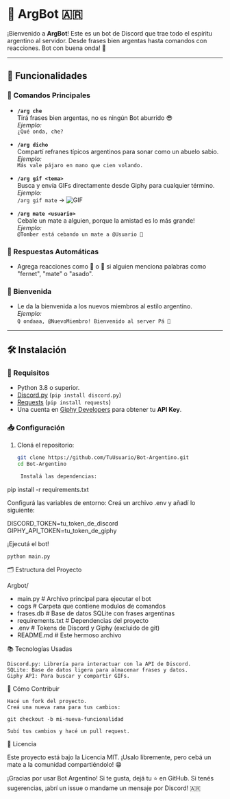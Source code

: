 # 🤖 ArgBot 🇦🇷

¡Bienvenido a **ArgBot**! Este es un bot de Discord que trae todo el espíritu argentino al servidor. Desde frases bien argentas hasta comandos con reacciones. Bot con buena onda! 🧉

---

## 🚀 Funcionalidades

### 📜 Comandos Principales
- **`/arg che`**  
  Tirá frases bien argentas, no es ningún Bot aburrido 😎  
  *Ejemplo:*  
  `¿Qué onda, che?`

- **`/arg dicho`**  
  Compartí refranes típicos argentinos para sonar como un abuelo sabio.  
  *Ejemplo:*  
  `Más vale pájaro en mano que cien volando.`

- **`/arg gif <tema>`**  
  Busca y envía GIFs directamente desde Giphy para cualquier término.  
  *Ejemplo:*  
  `/arg gif mate` -> ![GIF](https://media.giphy.com/media/3oEjI6SIIHBdRxXI40/giphy.gif)

- **`/arg mate <usuario>`**  
  Cebale un mate a alguien, porque la amistad es lo más grande!  
  *Ejemplo:*  
  `@Tomber está cebando un mate a @Usuario 🧉`

### 🤖 Respuestas Automáticas
- Agrega reacciones como 🧉 o 🍖 si alguien menciona palabras como "fernet", "mate" o "asado".

### 🎉 Bienvenida
- Le da la bienvenida a los nuevos miembros al estilo argentino.  
  *Ejemplo:*  
  `Q ondaaa, @NuevoMiembro! Bienvenido al server Pá 👋`

---

## 🛠️ Instalación

### 🔧 Requisitos
- Python 3.8 o superior.
- [Discord.py](https://discordpy.readthedocs.io/en/stable/) (`pip install discord.py`)
- [Requests](https://docs.python-requests.org/en/master/) (`pip install requests`)
- Una cuenta en [Giphy Developers](https://developers.giphy.com/) para obtener tu **API Key**.

### 📥 Configuración
1. Cloná el repositorio:
   ```bash
   git clone https://github.com/TuUsuario/Bot-Argentino.git
   cd Bot-Argentino

    Instalá las dependencias:

pip install -r requirements.txt

Configurá las variables de entorno: Creá un archivo .env y añadí lo siguiente:

DISCORD_TOKEN=tu_token_de_discord
GIPHY_API_TOKEN=tu_token_de_giphy

¡Ejecutá el bot!

    python main.py

🗂️ Estructura del Proyecto

Argbot/
- main.py                 # Archivo principal para ejecutar el bot
- cogs                    # Carpeta que contiene modulos de comandos
- frases.db               # Base de datos SQLite con frases argentinas
- requirements.txt        # Dependencias del proyecto
- .env                    # Tokens de Discord y Giphy (excluido de git)
- README.md               # Este hermoso archivo

📚 Tecnologías Usadas

    Discord.py: Librería para interactuar con la API de Discord.
    SQLite: Base de datos ligera para almacenar frases y datos.
    Giphy API: Para buscar y compartir GIFs.

🌟 Cómo Contribuir

    Hacé un fork del proyecto.
    Creá una nueva rama para tus cambios:

    git checkout -b mi-nueva-funcionalidad

    Subí tus cambios y hacé un pull request.

🧉 Licencia

Este proyecto está bajo la Licencia MIT. ¡Usalo libremente, pero cebá un mate a la comunidad compartiéndolo! 😁

¡Gracias por usar Bot Argentino! Si te gusta, dejá tu ⭐ en GitHub.
Si tenés sugerencias, ¡abrí un issue o mandame un mensaje por Discord! 🇦🇷
